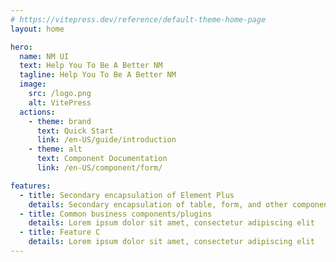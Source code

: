 ```yaml
---
# https://vitepress.dev/reference/default-theme-home-page
layout: home

hero:
  name: NM UI
  text: Help You To Be A Better NM
  tagline: Help You To Be A Better NM
  image:
    src: /logo.png
    alt: VitePress
  actions:
    - theme: brand
      text: Quick Start
      link: /en-US/guide/introduction
    - theme: alt
      text: Component Documentation
      link: /en-US/component/form/

features:
  - title: Secondary encapsulation of Element Plus
    details: Secondary encapsulation of table, form, and other components, providing CRUD utils/hooks
  - title: Common business components/plugins
    details: Lorem ipsum dolor sit amet, consectetur adipiscing elit
  - title: Feature C
    details: Lorem ipsum dolor sit amet, consectetur adipiscing elit
---
```

